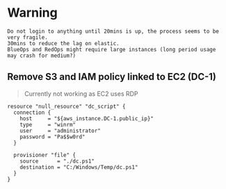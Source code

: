 # Warning

```
Do not login to anything until 20mins is up, the process seems to be very fragile.
30mins to reduce the lag on elastic.
BlueOps and RedOps might require large instances (long period usage may crash for medium?)
```

## Remove S3 and IAM policy linked to EC2 (DC-1)
> Currently not working as EC2 uses RDP

```
resource "null_resource" "dc_script" {
  connection {
    host     = "${aws_instance.DC-1.public_ip}"
    type     = "winrm"
    user     = "administrator"
    password = "Pa$$w0rd"
  }

  provisioner "file" {
    source      = "./dc.ps1"
    destination = "C:/Windows/Temp/dc.ps1"
  }
}
```